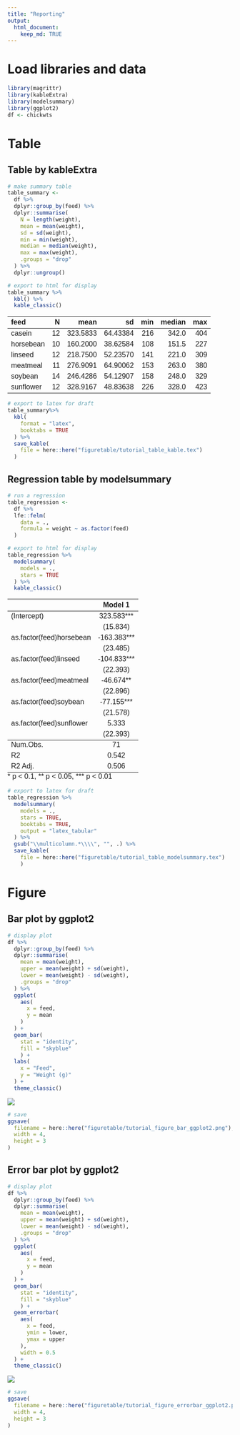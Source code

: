 ```yaml
---
title: "Reporting"
output: 
  html_document:
    keep_md: TRUE
---
```




# Load libraries and data


```r
library(magrittr)
library(kableExtra)
library(modelsummary)
library(ggplot2)
df <- chickwts
```

# Table

## Table by kableExtra



```r
# make summary table
table_summary <-
  df %>%
  dplyr::group_by(feed) %>%
  dplyr::summarise(
    N = length(weight),
    mean = mean(weight),
    sd = sd(weight),
    min = min(weight),
    median = median(weight),
    max = max(weight),
    .groups = "drop"
  ) %>%
  dplyr::ungroup() 

# export to html for display
table_summary %>%
  kbl() %>%
  kable_classic()
```

<table class=" lightable-classic" style='font-family: "Arial Narrow", "Source Sans Pro", sans-serif; margin-left: auto; margin-right: auto;'>
 <thead>
  <tr>
   <th style="text-align:left;"> feed </th>
   <th style="text-align:right;"> N </th>
   <th style="text-align:right;"> mean </th>
   <th style="text-align:right;"> sd </th>
   <th style="text-align:right;"> min </th>
   <th style="text-align:right;"> median </th>
   <th style="text-align:right;"> max </th>
  </tr>
 </thead>
<tbody>
  <tr>
   <td style="text-align:left;"> casein </td>
   <td style="text-align:right;"> 12 </td>
   <td style="text-align:right;"> 323.5833 </td>
   <td style="text-align:right;"> 64.43384 </td>
   <td style="text-align:right;"> 216 </td>
   <td style="text-align:right;"> 342.0 </td>
   <td style="text-align:right;"> 404 </td>
  </tr>
  <tr>
   <td style="text-align:left;"> horsebean </td>
   <td style="text-align:right;"> 10 </td>
   <td style="text-align:right;"> 160.2000 </td>
   <td style="text-align:right;"> 38.62584 </td>
   <td style="text-align:right;"> 108 </td>
   <td style="text-align:right;"> 151.5 </td>
   <td style="text-align:right;"> 227 </td>
  </tr>
  <tr>
   <td style="text-align:left;"> linseed </td>
   <td style="text-align:right;"> 12 </td>
   <td style="text-align:right;"> 218.7500 </td>
   <td style="text-align:right;"> 52.23570 </td>
   <td style="text-align:right;"> 141 </td>
   <td style="text-align:right;"> 221.0 </td>
   <td style="text-align:right;"> 309 </td>
  </tr>
  <tr>
   <td style="text-align:left;"> meatmeal </td>
   <td style="text-align:right;"> 11 </td>
   <td style="text-align:right;"> 276.9091 </td>
   <td style="text-align:right;"> 64.90062 </td>
   <td style="text-align:right;"> 153 </td>
   <td style="text-align:right;"> 263.0 </td>
   <td style="text-align:right;"> 380 </td>
  </tr>
  <tr>
   <td style="text-align:left;"> soybean </td>
   <td style="text-align:right;"> 14 </td>
   <td style="text-align:right;"> 246.4286 </td>
   <td style="text-align:right;"> 54.12907 </td>
   <td style="text-align:right;"> 158 </td>
   <td style="text-align:right;"> 248.0 </td>
   <td style="text-align:right;"> 329 </td>
  </tr>
  <tr>
   <td style="text-align:left;"> sunflower </td>
   <td style="text-align:right;"> 12 </td>
   <td style="text-align:right;"> 328.9167 </td>
   <td style="text-align:right;"> 48.83638 </td>
   <td style="text-align:right;"> 226 </td>
   <td style="text-align:right;"> 328.0 </td>
   <td style="text-align:right;"> 423 </td>
  </tr>
</tbody>
</table>

```r
# export to latex for draft
table_summary%>%
  kbl(
    format = "latex",
    booktabs = TRUE
  ) %>%
  save_kable(
    file = here::here("figuretable/tutorial_table_kable.tex")
  )
```
## Regression table by modelsummary


```r
# run a regression
table_regression <-
  df %>%
  lfe::felm(
    data = .,
    formula = weight ~ as.factor(feed)
  )

# export to html for display
table_regression %>%
  modelsummary(
    models = .,
    stars = TRUE
  ) %>%
  kable_classic()
```

<table class="table lightable-classic" style='width: auto !important; margin-left: auto; margin-right: auto; font-family: "Arial Narrow", "Source Sans Pro", sans-serif; margin-left: auto; margin-right: auto;'>
 <thead>
  <tr>
   <th style="text-align:left;">   </th>
   <th style="text-align:center;"> Model 1 </th>
  </tr>
 </thead>
<tbody>
  <tr>
   <td style="text-align:left;"> (Intercept) </td>
   <td style="text-align:center;"> 323.583*** </td>
  </tr>
  <tr>
   <td style="text-align:left;">  </td>
   <td style="text-align:center;"> (15.834) </td>
  </tr>
  <tr>
   <td style="text-align:left;"> as.factor(feed)horsebean </td>
   <td style="text-align:center;"> -163.383*** </td>
  </tr>
  <tr>
   <td style="text-align:left;">  </td>
   <td style="text-align:center;"> (23.485) </td>
  </tr>
  <tr>
   <td style="text-align:left;"> as.factor(feed)linseed </td>
   <td style="text-align:center;"> -104.833*** </td>
  </tr>
  <tr>
   <td style="text-align:left;">  </td>
   <td style="text-align:center;"> (22.393) </td>
  </tr>
  <tr>
   <td style="text-align:left;"> as.factor(feed)meatmeal </td>
   <td style="text-align:center;"> -46.674** </td>
  </tr>
  <tr>
   <td style="text-align:left;">  </td>
   <td style="text-align:center;"> (22.896) </td>
  </tr>
  <tr>
   <td style="text-align:left;"> as.factor(feed)soybean </td>
   <td style="text-align:center;"> -77.155*** </td>
  </tr>
  <tr>
   <td style="text-align:left;">  </td>
   <td style="text-align:center;"> (21.578) </td>
  </tr>
  <tr>
   <td style="text-align:left;"> as.factor(feed)sunflower </td>
   <td style="text-align:center;"> 5.333 </td>
  </tr>
  <tr>
   <td style="text-align:left;box-shadow: 0px 1px">  </td>
   <td style="text-align:center;box-shadow: 0px 1px"> (22.393) </td>
  </tr>
  <tr>
   <td style="text-align:left;"> Num.Obs. </td>
   <td style="text-align:center;"> 71 </td>
  </tr>
  <tr>
   <td style="text-align:left;"> R2 </td>
   <td style="text-align:center;"> 0.542 </td>
  </tr>
  <tr>
   <td style="text-align:left;"> R2 Adj. </td>
   <td style="text-align:center;"> 0.506 </td>
  </tr>
</tbody>
<tfoot>
<tr>
<td style="padding: 0; border:0;" colspan="100%">
<sup></sup> * p &lt; 0.1, ** p &lt; 0.05, *** p &lt; 0.01</td>
</tr>
</tfoot>
</table>

```r
# export to latex for draft
table_regression %>%
  modelsummary(
    models = .,
    stars = TRUE,
    booktabs = TRUE,
    output = "latex_tabular"
  ) %>%
  gsub("\\multicolumn.*\\\\", "", .) %>%
  save_kable(
    file = here::here("figuretable/tutorial_table_modelsummary.tex")
    )
```

# Figure

## Bar plot by ggplot2


```r
# display plot
df %>%
  dplyr::group_by(feed) %>%
  dplyr::summarise(
    mean = mean(weight),
    upper = mean(weight) + sd(weight),
    lower = mean(weight) - sd(weight),
    .groups = "drop"
  ) %>%
  ggplot(
    aes(
      x = feed,
      y = mean
    )
  ) +
  geom_bar(
    stat = "identity",
    fill = "skyblue"
    ) +
  labs(
    x = "Feed",
    y = "Weight (g)"
  ) +
  theme_classic() 
```

![](make_table_figure_files/figure-html/unnamed-chunk-4-1.png)<!-- -->

```r
# save
ggsave(
  filename = here::here("figuretable/tutorial_figure_bar_ggplot2.png"),
  width = 4,
  height = 3
)
```

## Error bar plot by ggplot2


```r
# display plot
df %>%
  dplyr::group_by(feed) %>%
  dplyr::summarise(
    mean = mean(weight),
    upper = mean(weight) + sd(weight),
    lower = mean(weight) - sd(weight),
    .groups = "drop"
  ) %>%
  ggplot(
    aes(
      x = feed,
      y = mean
    )
  ) +
  geom_bar(
    stat = "identity",
    fill = "skyblue"
    ) +
  geom_errorbar(
    aes(
      x = feed,
      ymin = lower,
      ymax = upper
    ),
    width = 0.5
  ) +
  theme_classic()
```

![](make_table_figure_files/figure-html/unnamed-chunk-5-1.png)<!-- -->

```r
# save
ggsave(
  filename = here::here("figuretable/tutorial_figure_errorbar_ggplot2.png"),
  width = 4,
  height = 3
)
```

